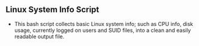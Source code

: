 ## Linux System Info Script

- This bash script collects basic Linux system info; such as CPU info, disk usage, currently logged on users and SUID files, into a clean and easily readable output file. 

